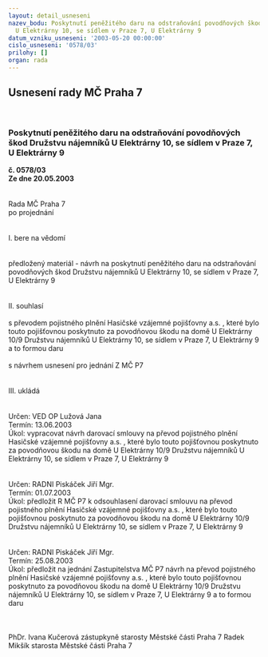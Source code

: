 ```yaml
---
layout: detail_usneseni
nazev_bodu: Poskytnutí peněžitého daru na odstraňování povodňových škod Družstvu nájemníků
  U Elektrárny 10, se sídlem v Praze 7, U Elektrárny 9
datum_vzniku_usneseni: '2003-05-20 00:00:00'
cislo_usneseni: '0578/03'
prilohy: []
organ: rada
---
```

<div id="ucUsn_pList" class="usn">
	<span><h2>Usnesení rady MČ Praha 7 </h2>
<br></span><div class="standBody">
<span><h3>Poskytnutí peněžitého daru na odstraňování povodňových škod Družstvu nájemníků U Elektrárny 10, se sídlem v Praze 7, U Elektrárny 9</h3></span><div class="center">
		<strong>č. 0578/03</strong><br>
	</div>
<div class="center">
		<strong>Ze dne 20.05.2003</strong><br><br>
	</div>
<br>Rada MČ Praha 7<br>po projednání<br><br><br>I.	bere na vědomí<br><br> <br>předložený materiál - návrh na poskytnutí peněžitého daru na odstraňování povodňových škod Družstvu nájemníků U Elektrárny 10, se sídlem v Praze 7, U Elektrárny 9<br><br><br>II.	souhlasí <br><br>s převodem pojistného plnění Hasičské vzájemné pojišťovny a.s. , které bylo touto pojišťovnou poskytnuto za povodňovou škodu na domě U Elektrárny 10/9 Družstvu nájemníků U Elektrárny 10, se sídlem v Praze 7, U Elektrárny 9 a to formou daru<br><br>s návrhem usnesení pro jednání Z MČ P7 <br><br><br>III.	ukládá <br><br> <br>Určen:	VED OP Lužová Jana<br>Termín: 13.06.2003<br>Úkol:	vypracovat návrh darovací smlouvy na převod pojistného plnění Hasičské vzájemné pojišťovny a.s. , které bylo touto pojišťovnou poskytnuto za povodňovou škodu na domě U Elektrárny 10/9 Družstvu nájemníků U Elektrárny 10, se sídlem v Praze 7, U Elektrárny 9 <br> <br> <br>Určen:	RADNI Piskáček Jiří Mgr.<br>Termín: 01.07.2003<br>Úkol:	předložit R MČ P7 k odsouhlasení darovací smlouvu na převod pojistného plnění Hasičské vzájemné pojišťovny a.s. , které bylo touto pojišťovnou poskytnuto za povodňovou škodu na domě U Elektrárny 10/9 Družstvu nájemníků U Elektrárny 10, se sídlem v Praze 7, U Elektrárny 9 <br> <br><br>Určen:	RADNI Piskáček Jiří Mgr.<br>Termín: 25.08.2003<br>Úkol:	předložit na jednání Zastupitelstva MČ P7 návrh  na převod pojistného plnění Hasičské vzájemné pojišťovny a.s. , které bylo touto pojišťovnou poskytnuto za povodňovou škodu na domě U Elektrárny 10/9 Družstvu nájemníků U Elektrárny 10, se sídlem v Praze 7, U Elektrárny 9 a to formou daru<br> <br><br>	<br>PhDr. Ivana Kučerová zástupkyně starosty Městské části Praha 7	 Radek Mikšík starosta Městské části Praha 7<br>	<br><br>
</div>
</div>